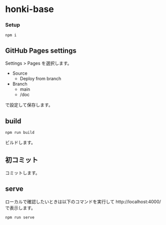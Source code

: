 # honki-base

### Setup

```
npm i
```

## GitHub Pages settings

Settings > Pages を選択します。

- Source
  - Deploy from branch
- Branch
  - main
  - /doc

で設定して保存します。

## build

```
npm run build
```

ビルドします。

## 初コミット

コミットします。

## serve

ローカルで確認したいときは以下のコマンドを実行して http://localhost:4000/ で表示します。

```
npm run serve
```